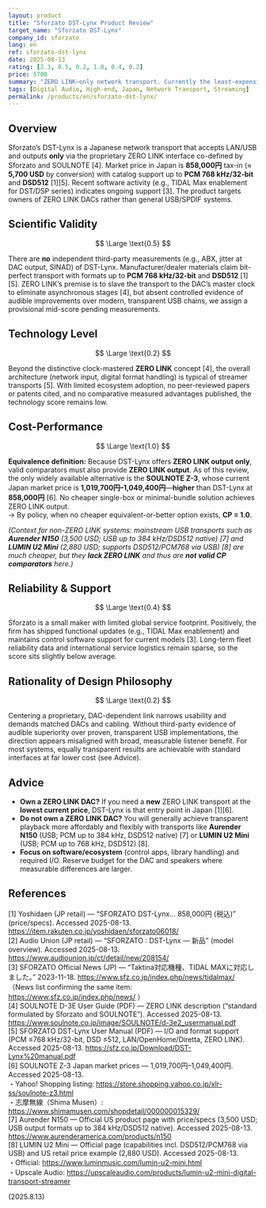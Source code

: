```yaml
---
layout: product
title: "Sforzato DST-Lynx Product Review"
target_name: "Sforzato DST-Lynx"
company_id: sforzato
lang: en
ref: sforzato-dst-lynx
date: 2025-08-13
rating: [2.3, 0.5, 0.2, 1.0, 0.4, 0.2]
price: 5700
summary: "ZERO LINK–only network transport. Currently the least-expensive path into ZERO LINK, but no third-party measurements and a narrow ecosystem limit broader appeal."
tags: [Digital Audio, High-end, Japan, Network Transport, Streaming]
permalink: /products/en/sforzato-dst-lynx/
---
```

## Overview

Sforzato’s DST-Lynx is a Japanese network transport that accepts LAN/USB and outputs **only** via the proprietary ZERO LINK interface co-defined by Sforzato and SOULNOTE [4]. Market price in Japan is **858,000円** tax-in (≈ **5,700 USD** by conversion) with catalog support up to **PCM 768 kHz/32-bit** and **DSD512** [1][5]. Recent software activity (e.g., TIDAL Max enablement for DST/DSP series) indicates ongoing support [3]. The product targets owners of ZERO LINK DACs rather than general USB/SPDIF systems.

## Scientific Validity

$$ \Large \text{0.5} $$

There are **no** independent third-party measurements (e.g., ABX, jitter at DAC output, SINAD) of DST-Lynx. Manufacturer/dealer materials claim bit-perfect transport with formats up to **PCM 768 kHz/32-bit** and **DSD512** [1][5]. ZERO LINK’s premise is to slave the transport to the DAC’s master clock to eliminate asynchronous stages [4], but absent controlled evidence of audible improvements over modern, transparent USB chains, we assign a provisional mid-score pending measurements.

## Technology Level

$$ \Large \text{0.2} $$

Beyond the distinctive clock-mastered **ZERO LINK** concept [4], the overall architecture (network input, digital format handling) is typical of streamer transports [5]. With limited ecosystem adoption, no peer-reviewed papers or patents cited, and no comparative measured advantages published, the technology score remains low.

## Cost-Performance

$$ \Large \text{1.0} $$

**Equivalence definition:** Because DST-Lynx offers **ZERO LINK output only**, valid comparators must also provide **ZERO LINK output**. As of this review, the only widely available alternative is the **SOULNOTE Z-3**, whose current Japan market price is **1,019,700円–1,049,400円**—**higher** than DST-Lynx at **858,000円** [6]. No cheaper single-box or minimal-bundle solution achieves ZERO LINK output.  
→ By policy, when no cheaper equivalent-or-better option exists, **CP = 1.0**.

*(Context for non-ZERO LINK systems: mainstream USB transports such as **Aurender N150** (3,500 USD; USB up to 384 kHz/DSD512 native) [7] and **LUMIN U2 Mini** (2,880 USD; supports DSD512/PCM768 via USB) [8] are much cheaper, but they **lack ZERO LINK** and thus are **not valid CP comparators** here.)*

## Reliability & Support

$$ \Large \text{0.4} $$

Sforzato is a small maker with limited global service footprint. Positively, the firm has shipped functional updates (e.g., TIDAL Max enablement) and maintains control software support for current models [3]. Long-term fleet reliability data and international service logistics remain sparse, so the score sits slightly below average.

## Rationality of Design Philosophy

$$ \Large \text{0.2} $$

Centering a proprietary, DAC-dependent link narrows usability and demands matched DACs and cabling. Without third-party evidence of audible superiority over proven, transparent USB implementations, the direction appears misaligned with broad, measurable listener benefit. For most systems, equally transparent results are achievable with standard interfaces at far lower cost (see Advice).

## Advice

- **Own a ZERO LINK DAC?** If you need a **new** ZERO LINK transport at the **lowest current price**, DST-Lynx is that entry point in Japan [1][6].  
- **Do not own a ZERO LINK DAC?** You will generally achieve transparent playback more affordably and flexibly with transports like **Aurender N150** (USB; PCM up to 384 kHz, DSD512 native) [7] or **LUMIN U2 Mini** (USB; PCM up to 768 kHz, DSD512) [8].  
- **Focus on software/ecosystem** (control apps, library handling) and required I/O. Reserve budget for the DAC and speakers where measurable differences are larger.

## References

[1] Yoshidaen (JP retail) — “SFORZATO DST-Lynx… 858,000円 (税込)” (price/specs). Accessed 2025-08-13. https://item.rakuten.co.jp/yoshidaen/sforzato06018/  
[2] Audio Union (JP retail) — “SFORZATO : DST-Lynx — 新品” (model overview). Accessed 2025-08-13. https://www.audiounion.jp/ct/detail/new/208154/  
[3] SFORZATO Official News (JP) — “Taktina対応機種、TIDAL MAXに対応しました。” 2023-11-18. https://www.sfz.co.jp/index.php/news/tidalmax/  （News list confirming the same item: https://www.sfz.co.jp/index.php/news/ ）  
[4] SOULNOTE D-3E User Guide (PDF) — ZERO LINK description (“standard formulated by Sforzato and SOULNOTE”). Accessed 2025-08-13. https://www.soulnote.co.jp/image/SOULNOTE/d-3e2_usermanual.pdf  
[5] SFORZATO DST-Lynx User Manual (PDF) — I/O and format support (PCM ≤768 kHz/32-bit, DSD ≤512, LAN/OpenHome/Diretta, ZERO LINK). Accessed 2025-08-13. https://sfz.co.jp/Download/DST-Lynx%20manual.pdf  
[6] SOULNOTE Z-3 Japan market prices — 1,019,700円–1,049,400円. Accessed 2025-08-13.  
・Yahoo! Shopping listing: https://store.shopping.yahoo.co.jp/xlr-ss/soulnote-z3.html  
・志摩無線（Shima Musen）: https://www.shimamusen.com/shopdetail/000000015329/  
[7] Aurender N150 — Official US product page with price/specs (3,500 USD; USB output formats up to 384 kHz/DSD512 native). Accessed 2025-08-13. https://www.aurenderamerica.com/products/n150  
[8] LUMIN U2 Mini — Official page (capabilities incl. DSD512/PCM768 via USB) and US retail price example (2,880 USD). Accessed 2025-08-13.  
・Official: https://www.luminmusic.com/lumin-u2-mini.html  
・Upscale Audio: https://upscaleaudio.com/products/lumin-u2-mini-digital-transport-streamer

(2025.8.13)

